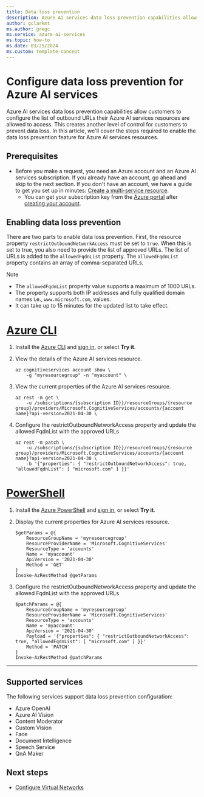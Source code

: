 ```yaml
---
title: Data loss prevention
description: Azure AI services data loss prevention capabilities allow customers to configure the list of outbound URLs their Azure AI services resources are allowed to access. This configuration creates another level of control for customers to prevent data loss.
author: gclarkmt
ms.author: gregc
ms.service: azure-ai-services
ms.topic: how-to
ms.date: 03/25/2024
ms.custom: template-concept
---
```


# Configure data loss prevention for Azure AI services

Azure AI services data loss prevention capabilities allow customers to configure the list of outbound URLs their Azure AI services resources are allowed to access. This creates another level of control for customers to prevent data loss. In this article, we'll cover the steps required to enable the data loss prevention feature for Azure AI services resources.

## Prerequisites

- Before you make a request, you need an Azure account and an Azure AI services subscription. If you already have an account, go ahead and skip to the next section. If you don't have an account, we have a guide to get you set up in minutes: [Create a multi-service resource](multi-service-resource.md?pivots=azportal).
    - You can get your subscription key from the [Azure portal](multi-service-resource.md?pivots=azportal#get-the-keys-for-your-resource) after [creating your account](https://azure.microsoft.com/free/cognitive-services/).

## Enabling data loss prevention

There are two parts to enable data loss prevention. First, the resource property `restrictOutboundNetworkAccess` must be set to `true`. When this is set to true, you also need to provide the list of approved URLs. The list of URLs is added to the `allowedFqdnList` property. The `allowedFqdnList` property contains an array of comma-separated URLs.

>[!NOTE]
>
> * The `allowedFqdnList`  property value supports a maximum of 1000 URLs.
> * The property supports both IP addresses and fully qualified domain names i.e., `www.microsoft.com`, values.
> * It can take up to 15 minutes for the updated list to take effect. 

# [Azure CLI](#tab/azure-cli)

1. Install the [Azure CLI](/cli/azure/install-azure-cli) and [sign in](/cli/azure/authenticate-azure-cli), or select **Try it**.

1. View the details of the Azure AI services resource.

    ```azurecli-interactive
    az cognitiveservices account show \
        -g "myresourcegroup" -n "myaccount" \
    ```

1. View the current properties of the Azure AI services resource.

    ```azurecli-interactive
    az rest -m get \
        -u /subscriptions/{subscription ID}}/resourceGroups/{resource group}/providers/Microsoft.CognitiveServices/accounts/{account name}?api-version=2021-04-30 \
    ```

1. Configure the restrictOutboundNetworkAccess property and update the allowed FqdnList with the approved URLs

    ```azurecli-interactive
    az rest -m patch \
        -u /subscriptions/{subscription ID}}/resourceGroups/{resource group}/providers/Microsoft.CognitiveServices/accounts/{account name}?api-version=2021-04-30 \
        -b '{"properties": { "restrictOutboundNetworkAccess": true, "allowedFqdnList": [ "microsoft.com" ] }}'
    ```

# [PowerShell](#tab/powershell)

1. Install the [Azure PowerShell](/powershell/azure/install-azure-powershell) and [sign in](/powershell/azure/authenticate-azureps), or select **Try it**.

1. Display the current properties for Azure AI services resource.

    ```azurepowershell-interactive
    $getParams = @{
        ResourceGroupName = 'myresourcegroup'
        ResourceProviderName = 'Microsoft.CognitiveServices'
        ResourceType = 'accounts'
        Name = 'myaccount'
        ApiVersion = '2021-04-30'
        Method = 'GET'
    }
    Invoke-AzRestMethod @getParams
    ```

1. Configure the restrictOutboundNetworkAccess property and update the allowed FqdnList with the approved URLs

    ```azurepowershell-interactive
    $patchParams = @{
        ResourceGroupName = 'myresourcegroup'
        ResourceProviderName = 'Microsoft.CognitiveServices'
        ResourceType = 'accounts'
        Name = 'myaccount'
        ApiVersion = '2021-04-30'
        Payload = '{"properties": { "restrictOutboundNetworkAccess": true, "allowedFqdnList": [ "microsoft.com" ] }}'
        Method = 'PATCH'
    }
    Invoke-AzRestMethod @patchParams
    ```

---

## Supported services

The following services support data loss prevention configuration:

* Azure OpenAI
* Azure AI Vision
* Content Moderator
* Custom Vision
* Face
* Document Intelligence
* Speech Service
* QnA Maker


## Next steps

* [Configure Virtual Networks](cognitive-services-virtual-networks.md)
